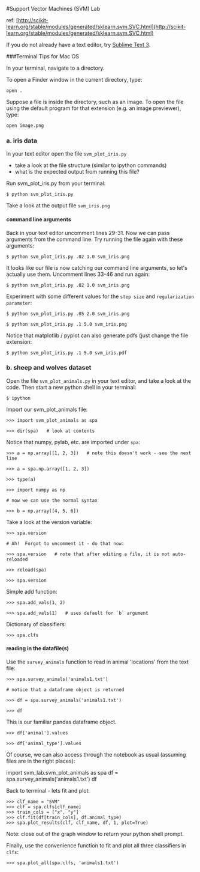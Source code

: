 #Support Vector Machines (SVM) Lab

ref:  [http://scikit-learn.org/stable/modules/generated/sklearn.svm.SVC.html](http://scikit-learn.org/stable/modules/generated/sklearn.svm.SVC.html)

If you do not already have a text editor, try [Sublime Text 3](http://www.sublimetext.com/3).

###Terminal Tips for Mac OS

In your terminal, navigate to a directory.

To open a Finder window in the current directory, type:

	open .

Suppose a file is inside the directory, such as an image. To open the file using the default program for that extension (e.g. an image previewer), type:

	open image.png


### a. iris data

In your text editor open the file `svm_plot_iris.py`

- take a look at the file structure (similar to ipython commands)
- what is the expected output from running this file?

Run svm_plot_iris.py from your terminal:

    $ python svm_plot_iris.py
    
Take a look at the output file `svm_iris.png`

#### command line arguments
Back in your text editor uncomment lines 29-31.  Now we can pass arguments from the command line.  Try running the file again with these arguments:

    $ python svm_plot_iris.py .02 1.0 svm_iris.png
    
It looks like our file is now catching our command line arguments, so let's actually use them.  Uncomment lines 33-46 and run again:

    $ python svm_plot_iris.py .02 1.0 svm_iris.png

Experiment with some different values for the `step size` and `regularization parameter`:

    $ python svm_plot_iris.py .05 2.0 svm_iris.png

    $ python svm_plot_iris.py .1 5.0 svm_iris.png

Notice that matplotlib / pyplot can also generate pdfs (just change the file extension:

    $ python svm_plot_iris.py .1 5.0 svm_iris.pdf

### b. sheep and wolves dataset

Open the file `svm_plot_animals.py` in your text editor, and take a look at the code.  Then start a new python shell in your terminal:

    $ ipython
    
Import our svm_plot_animals file:

    >>> import svm_plot_animals as spa
    
    >>> dir(spa)   # look at contents
    
Notice that numpy, pylab, etc. are imported under `spa`:

    >>> a = np.array([1, 2, 3])   # note this doesn't work - see the next line
    
    >>> a = spa.np.array([1, 2, 3])
    
    >>> type(a)
    
    >>> import numpy as np
    
    # now we can use the normal syntax
    
    >>> b = np.array([4, 5, 6])

Take a look at the version variable:

    >>> spa.version
    
    # Ah!  Forgot to uncomment it - do that now:
    
    >>> spa.version   # note that after editing a file, it is not auto-reloaded
    
    >>> reload(spa)
    
    >>> spa.version
    
Simple add function:

    >>> spa.add_vals(1, 2)
    
    >>> spa.add_vals(1)   # uses default for `b` argument
    
Dictionary of classifiers:

    >>> spa.clfs

#### reading in the datafile(s)
Use the `survey_animals` function to read in animal 'locations' from the text file:

    >>> spa.survey_animals('animals1.txt')
    
    # notice that a dataframe object is returned
    
    >>> df = spa.survey_animals('animals1.txt')
    
    >>> df
    
This is our familiar pandas dataframe object.

    >>> df['animal'].values
    
    >>> df['animal_type'].values

Of course, we can also access through the notebook as usual (assuming files are in the right places):

import svm_lab.svm_plot_animals as spa
df = spa.survey_animals('animals1.txt')
df

Back to terminal - lets fit and plot:

    >>> clf_name = "SVM"
    >>> clf = spa.clfs[clf_name]
    >>> train_cols = ["x", "y"]
    >>> clf.fit(df[train_cols], df.animal_type)
    >>> spa.plot_results(clf, clf_name, df, 1, plot=True)
    
Note:  close out of the graph window to return your python shell prompt.

Finally, use the convenience function to fit and plot all three classifiers in `clfs`:

    >>> spa.plot_all(spa.clfs, 'animals1.txt')